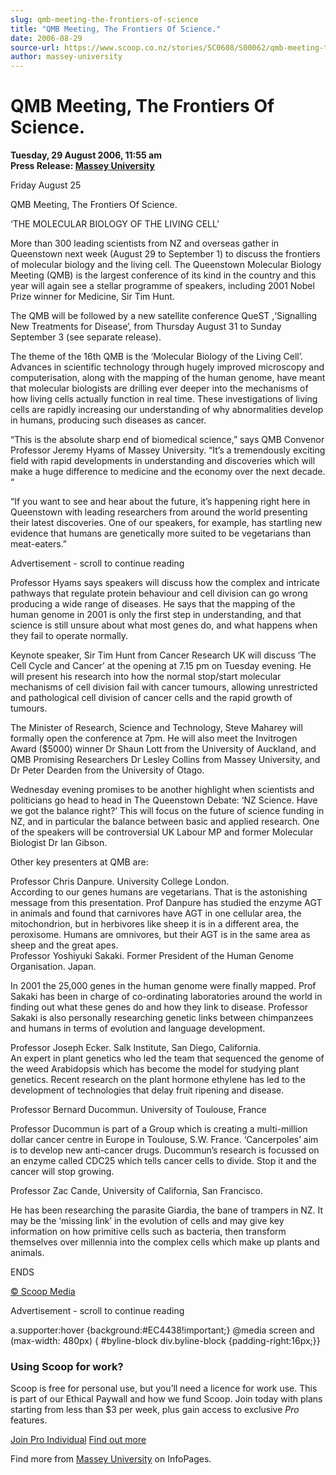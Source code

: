 ```yaml
---
slug: qmb-meeting-the-frontiers-of-science
title: "QMB Meeting, The Frontiers Of Science."
date: 2006-08-29
source-url: https://www.scoop.co.nz/stories/SC0608/S00062/qmb-meeting-the-frontiers-of-science.htm
author: massey-university
---
```

QMB Meeting, The Frontiers Of Science.
======================================

**Tuesday, 29 August 2006, 11:55 am**  
**Press Release: [Massey University](https://info.scoop.co.nz/Massey_University)**

Friday August 25

QMB Meeting, The Frontiers Of Science.

‘THE MOLECULAR BIOLOGY OF THE LIVING CELL’

More than 300 leading scientists from NZ and overseas gather in Queenstown next week (August 29 to September 1) to discuss the frontiers of molecular biology and the living cell. The Queenstown Molecular Biology Meeting (QMB) is the largest conference of its kind in the country and this year will again see a stellar programme of speakers, including 2001 Nobel Prize winner for Medicine, Sir Tim Hunt.

The QMB will be followed by a new satellite conference QueST ,‘Signalling New Treatments for Disease’, from Thursday August 31 to Sunday September 3 (see separate release).

The theme of the 16th QMB is the ‘Molecular Biology of the Living Cell’. Advances in scientific technology through hugely improved microscopy and computerisation, along with the mapping of the human genome, have meant that molecular biologists are drilling ever deeper into the mechanisms of how living cells actually function in real time. These investigations of living cells are rapidly increasing our understanding of why abnormalities develop in humans, producing such diseases as cancer.

“This is the absolute sharp end of biomedical science,” says QMB Convenor Professor Jeremy Hyams of Massey University. “It’s a tremendously exciting field with rapid developments in understanding and discoveries which will make a huge difference to medicine and the economy over the next decade. “

“If you want to see and hear about the future, it’s happening right here in Queenstown with leading researchers from around the world presenting their latest discoveries. One of our speakers, for example, has startling new evidence that humans are genetically more suited to be vegetarians than meat-eaters.”

Advertisement - scroll to continue reading





Professor Hyams says speakers will discuss how the complex and intricate pathways that regulate protein behaviour and cell division can go wrong producing a wide range of diseases. He says that the mapping of the human genome in 2001 is only the first step in understanding, and that science is still unsure about what most genes do, and what happens when they fail to operate normally.

Keynote speaker, Sir Tim Hunt from Cancer Research UK will discuss ‘The Cell Cycle and Cancer’ at the opening at 7.15 pm on Tuesday evening. He will present his research into how the normal stop/start molecular mechanisms of cell division fail with cancer tumours, allowing unrestricted and pathological cell division of cancer cells and the rapid growth of tumours.

The Minister of Research, Science and Technology, Steve Maharey will formally open the conference at 7pm. He will also meet the Invitrogen Award ($5000) winner Dr Shaun Lott from the University of Auckland, and QMB Promising Researchers Dr Lesley Collins from Massey University, and Dr Peter Dearden from the University of Otago.

Wednesday evening promises to be another highlight when scientists and politicians go head to head in The Queenstown Debate: ‘NZ Science. Have we got the balance right?’ This will focus on the future of science funding in NZ, and in particular the balance between basic and applied research. One of the speakers will be controversial UK Labour MP and former Molecular Biologist Dr Ian Gibson.

Other key presenters at QMB are:

Professor Chris Danpure. University College London.  
According to our genes humans are vegetarians. That is the astonishing message from this presentation. Prof Danpure has studied the enzyme AGT in animals and found that carnivores have AGT in one cellular area, the mitochondrion, but in herbivores like sheep it is in a different area, the peroxisome. Humans are omnivores, but their AGT is in the same area as sheep and the great apes.  
Professor Yoshiyuki Sakaki. Former President of the Human Genome Organisation. Japan.

In 2001 the 25,000 genes in the human genome were finally mapped. Prof Sakaki has been in charge of co-ordinating laboratories around the world in finding out what these genes do and how they link to disease. Professor Sakaki is also personally researching genetic links between chimpanzees and humans in terms of evolution and language development.

Professor Joseph Ecker. Salk Institute, San Diego, California.  
An expert in plant genetics who led the team that sequenced the genome of the weed Arabidopsis which has become the model for studying plant genetics. Recent research on the plant hormone ethylene has led to the development of technologies that delay fruit ripening and disease.

Professor Bernard Ducommun. University of Toulouse, France

Professor Ducommun is part of a Group which is creating a multi-million dollar cancer centre in Europe in Toulouse, S.W. France. ‘Cancerpoles’ aim is to develop new anti-cancer drugs. Ducommun’s research is focussed on an enzyme called CDC25 which tells cancer cells to divide. Stop it and the cancer will stop growing.

Professor Zac Cande, University of California, San Francisco.

He has been researching the parasite Giardia, the bane of trampers in NZ. It may be the ‘missing link’ in the evolution of cells and may give key information on how primitive cells such as bacteria, then transform themselves over millennia into the complex cells which make up plants and animals.

ENDS

[© Scoop Media](http://www.scoop.co.nz/about/terms.html)  

Advertisement - scroll to continue reading



a.supporter:hover {background:#EC4438!important;} @media screen and (max-width: 480px) { #byline-block div.byline-block {padding-right:16px;}}

### Using Scoop for work?

Scoop is free for personal use, but you’ll need a licence for work use. This is part of our Ethical Paywall and how we fund Scoop. Join today with plans starting from less than $3 per week, plus gain access to exclusive _Pro_ features.  
  
[Join Pro Individual](https://pro.scoop.co.nz/Individual/?from=ProIn24) [Find out more](https://pro.scoop.co.nz/using-scoop-for-work/?from=ProIn24)

Find more from [Massey University](https://info.scoop.co.nz/Massey_University) on InfoPages.